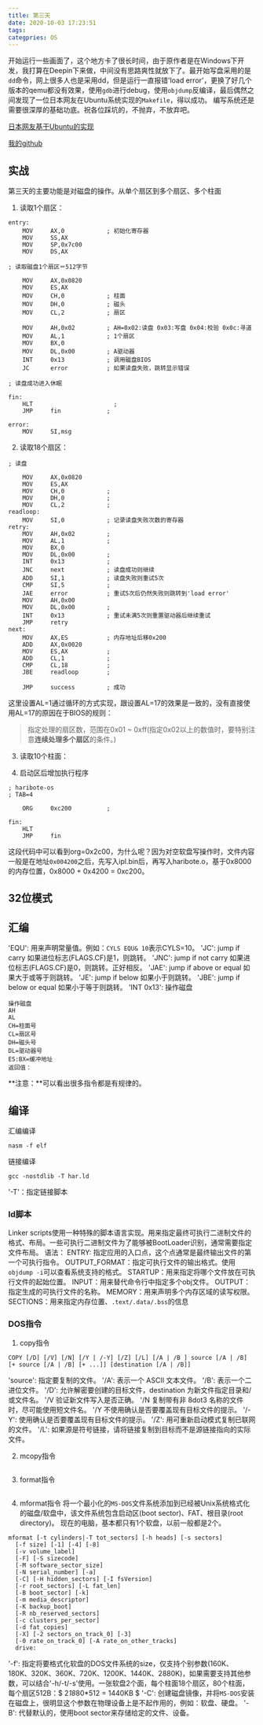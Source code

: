```yaml
---
title: 第三天
date: 2020-10-03 17:23:51
tags:
categpries: OS
---
```

开始运行一些画面了，这个地方卡了很长时间，由于原作者是在Windows下开发，我打算在Deepin下来做，中间没有思路爽性就放下了。最开始写盘采用的是`dd`命令，网上很多人也是采用dd，但是运行一直报错'load error'，更换了好几个版本的qemu都没有效果，使用`gdb`进行debug，使用`objdump`反编译，最后偶然之间发现了一位日本网友在Ubuntu系统实现的`Makefile`，得以成功。
编写系统还是需要很深厚的基础功底。祝各位踩坑的，不抛弃，不放弃吧。

<!-- more -->

[日本网友基于Ubuntu的实现](https://qiita.com/pollenjp/items/8fcb9573cdf2dc6e2668)

[我的github](https://github.com/wangwanchao/os_30day/tree/main)
## 实战
第三天的主要功能是对磁盘的操作。从单个扇区到多个扇区、多个柱面
1. 读取1个扇区：
```
entry:
	MOV		AX,0			; 初始化寄存器
	MOV		SS,AX
	MOV		SP,0x7c00
	MOV		DS,AX

; 读取磁盘1个扇区＝512字节

	MOV		AX,0x0820		
	MOV		ES,AX
	MOV		CH,0			; 柱面
	MOV		DH,0			; 磁头
	MOV		CL,2			; 扇区

	MOV		AH,0x02			; AH=0x02:读盘 0x03:写盘 0x04:校验 0x0c:寻道
	MOV		AL,1			; 1个扇区
	MOV		BX,0
	MOV		DL,0x00			; A驱动器
	INT		0x13			; 调用磁盘BIOS
	JC		error			; 如果读盘失败，跳转显示错误

; 读盘成功进入休眠

fin:
	HLT						  ;
	JMP		fin				;

error:
	MOV		SI,msg
```
2. 读取18个扇区：
```
; 读盘

	MOV		AX,0x0820
	MOV		ES,AX
	MOV		CH,0			; 
	MOV		DH,0			; 
	MOV		CL,2			; 
readloop:
	MOV		SI,0			; 记录读盘失败次数的寄存器
retry:
	MOV		AH,0x02			; 
	MOV		AL,1			; 
	MOV		BX,0
	MOV		DL,0x00			; 
	INT		0x13			; 
	JNC		next			; 读盘成功则继续
	ADD		SI,1			; 读盘失败则重试5次
	CMP		SI,5			; 
	JAE		error			; 重试5次后仍然失败则跳转到'load error'
	MOV		AH,0x00
	MOV		DL,0x00			; 
	INT		0x13			; 重试未满5次则重置驱动器后继续重试
	JMP		retry
next:
	MOV		AX,ES			; 内存地址后移0x200
	ADD		AX,0x0020
	MOV		ES,AX			;
	ADD		CL,1			;
	CMP		CL,18			;
	JBE		readloop		;

	JMP     success         ; 成功
```
这里设置AL=1通过循环的方式实现，跟设置AL=17的效果是一致的，没有直接使用AL=17的原因在于BIOS的规则：
> 指定处理的扇区数，范围在0x01 ~ 0xff(指定0x02以上的数值时，要特别注意**连续处理多个扇区**的条件。)

3. 读取10个柱面：

4. 启动区后增加执行程序
```
; haribote-os
; TAB=4

	ORG		0xc200			; 

fin:
	HLT
	JMP		fin
```
这段代码中可以看到org=0x2c00，为什么呢？因为对空软盘写操作时，文件内容一般是在地址`0x004200`之后，先写入ipl.bin后，再写入haribote.o，基于0x8000的内存位置，0x8000 + 0x4200 = 0xc200。

## 32位模式


## 汇编
'EQU': 用来声明常量值。例如：`CYLS EQU& 10`表示CYLS=10。
'JC': jump if carry 如果进位标志(FLAGS.CF)是1，则跳转。
'JNC': jump if not carry 如果进位标志(FLAGS.CF)是0，则跳转。正好相反。
'JAE': jump if above or equal 如果大于或等于则跳转。
'JE': jump if below 如果小于则跳转。
'JBE': jump if below or equal 如果小于等于则跳转。
'INT 0x13': 操作磁盘
```
操作磁盘
AH
AL
CH=柱面号
CL=扇区号
DH=磁头号
DL=驱动器号
ES:BX=缓冲地址
返回值：
```
**注意：**可以看出很多指令都是有规律的。

## 编译
汇编编译
```
nasm -f elf 
```

链接编译
```
gcc -nostdlib -T har.ld
```
'-T'：指定链接脚本

### ld脚本
Linker scripts使用一种特殊的脚本语言实现。用来指定最终可执行二进制文件的格式、布局。一些可执行二进制文件为了能够被BootLoader识别，通常需要指定文件布局。
语法：
ENTRY: 指定应用的入口点，这个点通常是最终输出文件的第一个可执行指令。
OUTPUT_FORMAT：指定可执行文件的输出格式。使用`objdump -i`可以查看系统支持的格式。
STARTUP：用来指定将哪个文件放在可执行文件的起始位置。
INPUT：用来替代命令行中指定多个obj文件。
OUTPUT：指定生成的可执行文件的名称。
MEMORY：用来声明多个内存区域的读写权限。
SECTIONS：用来指定内存位置、`.text/.data/.bss`的信息

### DOS指令

1. copy指令
```
COPY [/D] [/V] [/N] [/Y | /-Y] [/Z] [/L] [/A | /B ] source [/A | /B] [+ source [/A | /B] [+ ...]] [destination [/A | /B]]
```
'source': 指定要复制的文件。
'/A': 表示一个 ASCII 文本文件。
'/B': 表示一个二进位文件。
'/D': 允许解密要创建的目标文件，destination 为新文件指定目录和/或文件名。
'/V 验证新文件写入是否正确。
'/N 复制带有非 8dot3 名称的文件时，尽可能使用短文件名。
'/Y 不使用确认是否要覆盖现有目标文件的提示。
'/-Y': 使用确认是否要覆盖现有目标文件的提示。
'/Z': 用可重新启动模式复制已联网的文件。
'/L': 如果源是符号链接，请将链接复制到目标而不是源链接指向的实际文件。

2. mcopy指令
```
```

3. format指令
```

```

4. mformat指令
将一个最小化的`MS-DOS`文件系统添加到已经被Unix系统格式化的磁盘/软盘中，该文件系统包含启动区(boot sector)、FAT、根目录(root directory)。
现在的电脑，基本都只有1个软盘，以前一般都是2个。
```
mformat [-t cylinders|-T tot_sectors] [-h heads] [-s sectors]
  [-f size] [-1] [-4] [-8]
  [-v volume_label]
  [-F] [-S sizecode]
  [-M software_sector_size]
  [-N serial_number] [-a]
  [-C] [-H hidden_sectors] [-I fsVersion]
  [-r root_sectors] [-L fat_len] 
  [-B boot_sector] [-k]
  [-m media_descriptor]
  [-K backup_boot]
  [-R nb_reserved_sectors]
  [-c clusters_per_sector]
  [-d fat_copies]
  [-X] [-2 sectors_on_track_0] [-3]
  [-0 rate_on_track_0] [-A rate_on_other_tracks]
  drive:
```
'-f': 指定将要格式化软盘的DOS文件系统的size，仅支持个别参数(160K、180K、320K、360K、720K、1200K、1440K、2880K)，如果需要支持其他参数，可以结合'-h/-t/-s'使用。一张软盘2个面，每个柱面18个扇区，80个柱面，每个扇区512B：$ 2*18*80*512 = 1440KB $
'-C': 创建磁盘镜像，并将`MS-DOS`安装在磁盘上，很明显这个参数在物理设备上是不起作用的，例如：软盘、硬盘。
'-B': 代替默认的，使用boot sector来存储给定的文件、设备。